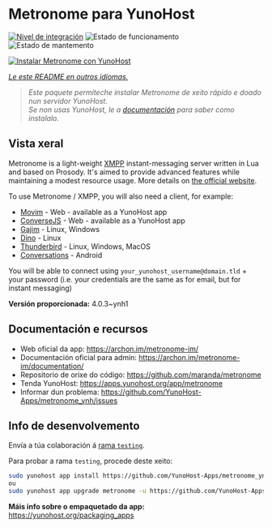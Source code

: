<!--
NOTA: Este README foi creado automáticamente por <https://github.com/YunoHost/apps/tree/master/tools/readme_generator>
NON debe editarse manualmente.
-->

# Metronome para YunoHost

[![Nivel de integración](https://dash.yunohost.org/integration/metronome.svg)](https://dash.yunohost.org/appci/app/metronome) ![Estado de funcionamento](https://ci-apps.yunohost.org/ci/badges/metronome.status.svg) ![Estado de mantemento](https://ci-apps.yunohost.org/ci/badges/metronome.maintain.svg)

[![Instalar Metronome con YunoHost](https://install-app.yunohost.org/install-with-yunohost.svg)](https://install-app.yunohost.org/?app=metronome)

*[Le este README en outros idiomas.](./ALL_README.md)*

> *Este paquete permíteche instalar Metronome de xeito rápido e doado nun servidor YunoHost.*  
> *Se non usas YunoHost, le a [documentación](https://yunohost.org/install) para saber como instalalo.*

## Vista xeral

Metronome is a light-weight [XMPP](https://en.wikipedia.org/wiki/XMPP) instant-messaging server written in Lua and based on Prosody. It's aimed to provide advanced features while maintaining a modest resource usage. More details on [the official website](https://archon.im/metronome-im/).

To use Metronome / XMPP, you will also need a client, for example:

- [Movim](https://movim.eu) - Web - available as a YunoHost app
- [ConverseJS](https://conversejs.org) - Web - available as a YunoHost app
- [Gajim](https://gajim.org/) - Linux, Windows
- [Dino](https://dino.im) - Linux
- [Thunderbird](https://www.thunderbird.net/fr/) - Linux, Windows, MacOS
- [Conversations](https://conversations.im/) - Android

You will be able to connect using `your_yunohost_username@domain.tld` + your password (i.e. your credentials are the same as for email, but for instant messaging)


**Versión proporcionada:** 4.0.3~ynh1
## Documentación e recursos

- Web oficial da app: <https://archon.im/metronome-im/>
- Documentación oficial para admin: <https://archon.im/metronome-im/documentation/>
- Repositorio de orixe do código: <https://github.com/maranda/metronome>
- Tenda YunoHost: <https://apps.yunohost.org/app/metronome>
- Informar dun problema: <https://github.com/YunoHost-Apps/metronome_ynh/issues>

## Info de desenvolvemento

Envía a túa colaboración á [rama `testing`](https://github.com/YunoHost-Apps/metronome_ynh/tree/testing).

Para probar a rama `testing`, procede deste xeito:

```bash
sudo yunohost app install https://github.com/YunoHost-Apps/metronome_ynh/tree/testing --debug
ou
sudo yunohost app upgrade metronome -u https://github.com/YunoHost-Apps/metronome_ynh/tree/testing --debug
```

**Máis info sobre o empaquetado da app:** <https://yunohost.org/packaging_apps>

